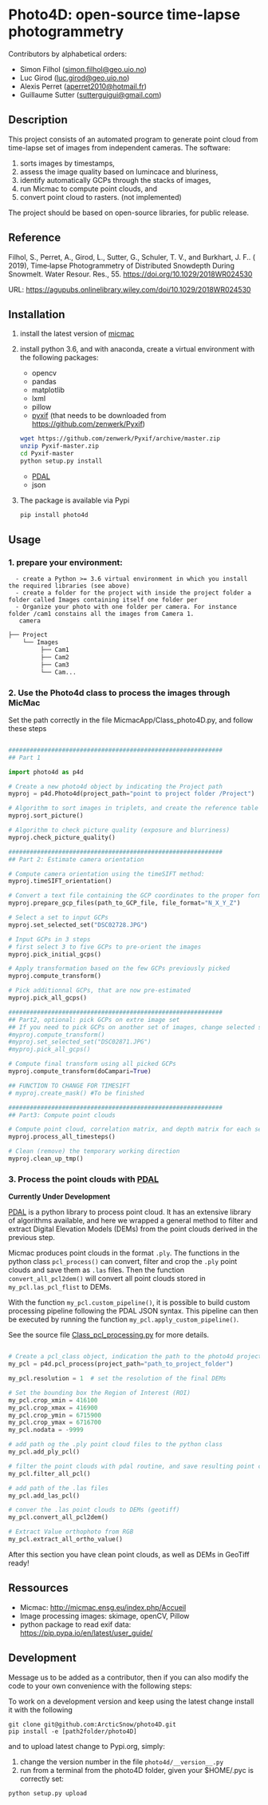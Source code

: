 # Photo4D: open-source time-lapse photogrammetry 

Contributors by alphabetical orders:
- Simon Filhol (simon.filhol@geo.uio.no)
- Luc Girod (luc.girod@geo.uio.no)
- Alexis Perret (aperret2010@hotmail.fr)
- Guillaume Sutter (sutterguigui@gmail.com)

## Description

This project consists of an automated program to generate point cloud from time-lapse set of images from independent cameras. The software: 
1. sorts images by timestamps, 
2. assess the image quality based on lumincace and bluriness, 
3. identify automatically GCPs through the stacks of images, 
4. run Micmac to compute point clouds, and 
5. convert point cloud to rasters. (not implemented)

The project should be based on open-source libraries, for public release. 

## Reference

Filhol, S., Perret, A., Girod, L., Sutter, G., Schuler, T. V., and Burkhart, J. F.. ( 2019), Time‐lapse Photogrammetry of Distributed Snowdepth During Snowmelt. Water Resour. Res., 55. https://doi.org/10.1029/2018WR024530 

URL: https://agupubs.onlinelibrary.wiley.com/doi/10.1029/2018WR024530


## Installation
1. install the latest version of [micmac](https://micmac.ensg.eu/index.php/Install)

2. install python 3.6, and with anaconda, create a virtual environment with the following packages: 
     - opencv 
     - pandas 
     - matplotlib
     - lxml
     - pillow
     - [pyxif](https://github.com/zenwerk/Pyxif) (that needs to be downloaded from https://github.com/zenwerk/Pyxif)
     ```sh
     wget https://github.com/zenwerk/Pyxif/archive/master.zip
     unzip Pyxif-master.zip
     cd Pyxif-master
     python setup.py install
     ```
     - [PDAL](https://pdal.io/)
     - json

 3. The package is available via Pypi

     ```python
     pip install photo4d
     ```

## Usage

### 1. prepare your environment: 
      - create a Python >= 3.6 virtual environment in which you install the required libraries (see above)
      - create a folder for the project with inside the project folder a folder called Images containing itself one folder per
      - Organize your photo with one folder per camera. For instance folder /cam1 constains all the images from Camera 1.
       camera
       
```bash
├── Project
    └── Images
         ├── Cam1
         ├── Cam2
         ├── Cam3
         └── Cam...
```


### 2. Use the Photo4d class to process the images through MicMac

Set the path correctly in the file MicmacApp/Class_photo4D.py, and follow these steps

```python

############################################################
## Part 1

import photo4d as p4d

# Create a new photo4d object by indicating the Project path
myproj = p4d.Photo4d(project_path="point to project folder /Project")

# Algorithm to sort images in triplets, and create the reference table with sets :date, valid set, image names
myproj.sort_picture()

# Algorithm to check picture quality (exposure and blurriness)
myproj.check_picture_quality()

############################################################
## Part 2: Estimate camera orientation

# Compute camera orientation using the timeSIFT method:
myproj.timeSIFT_orientation()

# Convert a text file containing the GCP coordinates to the proper format (.xml) for Micmac
myproj.prepare_gcp_files(path_to_GCP_file, file_format="N_X_Y_Z")

# Select a set to input GCPs
myproj.set_selected_set("DSC02728.JPG")

# Input GCPs in 3 steps
# first select 3 to five GCPs to pre-orient the images
myproj.pick_initial_gcps()

# Apply transformation based on the few GCPs previously picked
myproj.compute_transform()

# Pick additionnal GCPs, that are now pre-estimated
myproj.pick_all_gcps()

############################################################
## Part2, optional: pick GCPs on extre image set
## If you need to pick GCPs on another set of images, change selected set (this can be repeated n times):
#myproj.compute_transform()
#myproj.set_selected_set("DSC02871.JPG")
#myproj.pick_all_gcps()

# Compute final transform using all picked GCPs
myproj.compute_transform(doCampari=True)

## FUNCTION TO CHANGE FOR TIMESIFT
# myproj.create_mask() #To be finished

############################################################
## Part3: Compute point clouds

# Compute point cloud, correlation matrix, and depth matrix for each set of image
myproj.process_all_timesteps()

# Clean (remove) the temporary working direction
myproj.clean_up_tmp()

```

### 3. Process the point clouds with [PDAL](https://pdal.io/)

**Currently Under Development**

[PDAL](https://pdal.io/) is a python library to process point cloud. It has an extensive library of algorithms available, and here we wrapped a general method to filter and extract Digital Elevation Models (DEMs) from the point clouds derived in the previous step.

Micmac produces point clouds in the format `.ply`. The functions in the python class `pcl_process()` can convert, filter and crop the `.ply` point clouds and save them as `.las` files. Then the function `convert_all_pcl2dem()` will convert all point clouds stored in `my_pcl.las_pcl_flist` to DEMs. 

With the function `my_pcl.custom_pipeline()`, it is possible to build custom processing pipeline following the PDAL JSON syntax. This pipeline can then be executed by running the function `my_pcl.apply_custom_pipeline()`.

See the source file [Class_pcl_processing.py](./photo4d/Class_pcl_processing.py) for more details.

```python

# Create a pcl_class object, indication the path to the photo4d project
my_pcl = p4d.pcl_process(project_path="path_to_project_folder")

my_pcl.resolution = 1  # set the resolution of the final DEMs

# Set the bounding box the Region of Interest (ROI)
my_pcl.crop_xmin = 416100
my_pcl.crop_xmax = 416900
my_pcl.crop_ymin = 6715900
my_pcl.crop_ymax = 6716700
my_pcl.nodata = -9999

# add path og the .ply point cloud files to the python class
my_pcl.add_ply_pcl()

# filter the point clouds with pdal routine, and save resulting point clouds as .las file
my_pcl.filter_all_pcl()

# add path of the .las files
my_pcl.add_las_pcl()

# conver the .las point clouds to DEMs (geotiff)
my_pcl.convert_all_pcl2dem()

# Extract Value orthophoto from RGB 
my_pcl.extract_all_ortho_value()

```

After this section you have clean point clouds, as well as DEMs in GeoTiff ready!


## Ressources

- Micmac: http://micmac.ensg.eu/index.php/Accueil
- Image processing images: skimage, openCV, Pillow
- python package to read exif data: https://pip.pypa.io/en/latest/user_guide/

## Development

Message us to be added as a contributor, then if you can also modify the code to your own convenience with the following steps:

To work on a development version and keep using the latest change install it with the following

```shell
git clone git@github.com:ArcticSnow/photo4D.git
pip install -e [path2folder/photo4D]
```

and to upload latest change to Pypi.org, simply:

1. change the version number in the file ```photo4d/__version__.py```
2.  run from a terminal from the photo4D folder, given your $HOME/.pyc is correctly set:

```shell
python setup.py upload
```

